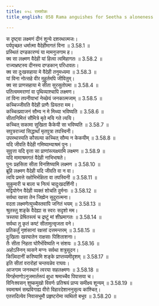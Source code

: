 ```yaml
---
title: ०५८ रामशोकः
title_english: 058 Rama anguishes for Seetha s aloneness

---
```



स दृष्ट्वा लक्ष्मणं दीनं शून्ये दशरथात्मजः।  
पर्यपृच्छत धर्मात्मा वैदेहीमागतं विना ॥ 3.58.1 ॥   
प्रस्थितं दण्डकारण्यं या मामनुजगाम ह।  
क्व सा लक्ष्मण वैदेही यां हित्वा त्वमिहागतः ॥ 3.58.2 ॥   
राज्यभ्रष्टस्य दीनस्य दण्डकान् परिधावतः।  
क्व सा दुःखसहाया मे वैदेही तनुमध्यमा ॥ 3.58.3 ॥   
यां विना नोत्सहे वीर मुहूर्तमपि जीवितुम्।  
क्व सा प्राणसहाया मे सीता सुरसुतोपमा ॥ 3.58.4 ॥   
पतित्वममराणां वा पृथिव्याश्चापि लक्ष्मण।  
तां विना तपनीयाभां नेच्छेयं जनकात्मजाम् ॥ 3.58.5 ॥   
कच्चिज्जीवति वैदेही प्राणैः प्रियतरा मम।  
कच्चित्प्रवाजनं सौम्य न मे मिथ्या भविष्यति ॥ 3.58.6 ॥   
सीतानिमित्तं सौमित्रे मृते मयि गते त्ययि।  
कच्चित् सकामा सुखिता कैकेयी सा भविष्यति ॥ 3.58.7 ॥   
सपुत्रराज्यां सिद्धार्थां मृतपुत्रा तपस्विनी।  
उपस्थास्यति कौसल्या कच्चित् सौम्य न केकयीम् ॥ 3.58.8 ॥   
यदि जीवति वैदेही गमिष्याम्याश्रमं पुनः।  
सुवृत्ता यदि वृत्ता सा प्राणांस्त्यक्ष्यामि लक्ष्मण ॥ 3.58.9 ॥   
यदि मामाश्रमगतं वैदेही नाभिभाषते।  
पुनः प्रहसिता सीता विनशिष्यामि लक्ष्मण ॥ 3.58.10 ॥   
ब्रूहि लक्ष्मण वैदेही यदि जीवति वा न वा।  
त्वयि प्रमत्ते रक्षोभिर्भक्षिता वा तपस्विनी ॥ 3.58.11 ॥   
सुकुमारी च बाला च नित्यं चादुःखदर्शिनी।  
मद्वियोगेन वैदेही व्यक्तं शोचति दुर्मनाः ॥ 3.58.12 ॥   
सर्वथा रक्षसा तेन जिह्मेन सुदुरात्मना।  
वदता लक्ष्मणेत्युच्चैस्तवापि जनितं भयम् ॥ 3.58.13 ॥   
श्रुतस्तु शङ्के वैदेह्या स स्वरः सदृशो मम।  
त्रस्तया प्रेषितस्त्वं च द्रष्टुं मां शीघ्रमागतः ॥ 3.58.14 ॥   
सर्वथा तु कृतं कष्टं सीतामुत्सृजता वने।  
प्रतिकर्तुं नृशंसानां रक्षसां दत्तमन्तरम् ॥ 3.58.15 ॥   
दुःखिताः खरघातेन राक्षसाः पिशिताशनाः।  
तैः सीता निहता घोरैर्भविष्यति न संशयः ॥ 3.58.16 ॥   
अहोऽस्निन् व्यसने मग्नः सर्वथा शत्रुसूदन।  
किन्न्विदानीं करिष्यामि शङ्के प्राप्तव्यमीदृशम् ॥ 3.58.17 ॥   
इति सीतां वरारोहां चन्तयन्नेव राघवः।  
आजगाम जनस्थानं त्वरया सहलक्ष्मणः ॥ 3.58.18 ॥   
विगर्हमाणोऽनुजमार्तरूपं क्षुधा श्रमाच्चैव पिपासया च।  
विनिःश्वसन् शुष्कमुखो विवर्णः प्रतिश्रयं प्राप्य समीक्ष्य शून्यम् ॥ 3.58.19 ॥   
स्वमाश्रमं सम्प्रविगाह्य वीरो विहारदेशाननुसृत्य कांश्चित्।  
एतत्तदित्येव निवासभूमौ प्रहृष्टरोमा व्यथितो बभूव ॥ 3.58.20 ॥   